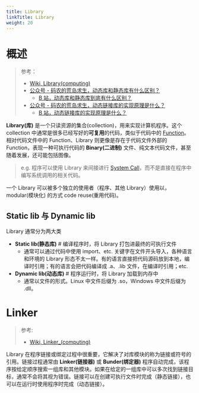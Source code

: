 ```yaml
---
title: Library
linkTitle: Library
weight: 20
---
```


# 概述

> 参考：
>
> - [Wiki, Library(computing)](https://en.wikipedia.org/wiki/Library_(computing))
> - [公众号 - 码农的荒岛求生，动态库和静态库有什么区别？](https://mp.weixin.qq.com/s/9pavORd5qjqEaKN7G_NBmw)
>   - [B 站，动态库和静态库到底有什么区别？](https://www.bilibili.com/video/BV1fb421q7gc)
> - [公众号 - 码农的荒岛求生，动态链接库的实现原理是什么？](https://mp.weixin.qq.com/s/_-mRDg06AaiKc4-HZ8PgdQ)
>   - [B 站，动态链接库的实现原理是什么？](https://www.bilibili.com/video/BV1aM4m1m7if)

**Library(库)** 是一个只读资源的集合(collection)，用来实现计算机程序。这个 collection 中通常是很多已经写好的**可复用**的代码，类似于代码中的 [Function](/docs/2.编程/计算机科学/Function/Function.md)。相对代码文件中的 Function、Library 则更像是存在于代码文件外部的 Function，表现一种可执行代码的 **Binary(二进制)** 文件、纯文本代码文件，甚至随着发展，还可能包括图像。

> e.g. 程序可以使用 Library 来间接进行 [System Call](/docs/1.操作系统/Kernel/System%20Call/System%20Call.md)，而不是直接在程序中编写系统调用的相关代码。

一个 Library 可以被多个独立的使用者（程序、其他 Library）使用以，modular(模块化) 的方式 code reuse(重用代码)。

## Static lib 与 Dynamic lib

Library 通常分为两大类

- **Static lib(静态库)** # 编译程序时，将 Library 打包进最终的可执行文件
  - 通常可以通过代码中使用 import、etc. 关键字在文件开头导入，各种语言和环境的 Library 形态不太一样。有的语言直接把代码源码放到本地，编译时引用；有的语言会把代码编译成 .a、.lib 文件，在编译时引用；etc.
- **Dynamic lib(动态库)** # 程序运行时，将 Library 加载到内存中
  - 通常以文件的形式。Linux 中文件后缀为 .so，Windows 中文件后缀为 .dll。

# Linker

> 参考:
>
> - [Wiki, Linker_(computing)](https://en.wikipedia.org/wiki/Linker_(computing))

Library 在程序链接或绑定过程中很重要，它解决了对库模块的称为链接或符号的引用。链接过程通常由 **Linker(链接器)** 或 **Bunder(绑定器)** 程序自动完成，该程序按给定顺序搜索一组库和其他模块。如果在给定的一组库中可以多次找到链接目标，通常不会将其视为错误。链接可以在创建可执行文件时完成（静态链接），也可以在运行时使用程序时完成（动态链接）。
